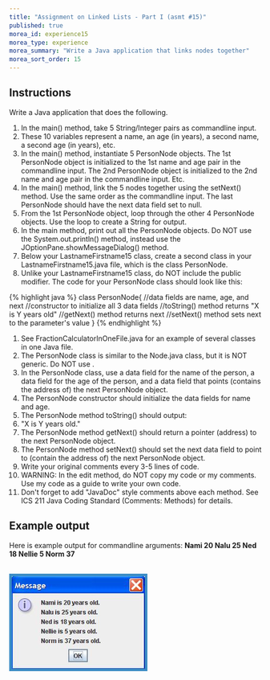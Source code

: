 ```yaml
---
title: "Assignment on Linked Lists - Part I (asmt #15)"
published: true
morea_id: experience15
morea_type: experience
morea_summary: "Write a Java application that links nodes together"
morea_sort_order: 15
---
```


## Instructions

Write a Java application that does the following.

1. In the main() method, take 5 String/Integer pairs as commandline input.
1. These 10 variables represent a name, an age (in years), a second name, a second age (in years), etc.
1. In the main() method, instantiate 5 PersonNode objects. The 1st PersonNode object is initialized to the 1st name and age pair in the commandline input. The 2nd PersonNode object is initialized to the 2nd name and age pair in the commandline input. Etc.
1. In the main() method, link the 5 nodes together using the setNext() method. Use the same order as the commandline input. The last PersonNode should have the next data field set to null.
1. From the 1st PersonNode object, loop through the other 4 PersonNode objects. Use the loop to create a String for output.
1. In the main method, print out all the PersonNode objects. Do NOT use the System.out.println() method, instead use the JOptionPane.showMessageDialog() method.
1. Below your LastnameFirstname15 class, create a second class in your LastnameFirstname15.java file, which is the class PersonNode.
1. Unlike your LastnameFirstname15 class, do NOT include the public modifier. The code for your PersonNode class should look like this:

{% highlight java %}
	class PersonNode{
		//data fields are name, age, and next
		//constructor to initialize all 3 data fields
		//toString() method returns "X is Y years old"
		//getNext() method returns next
		//setNext() method sets next to the parameter's value
	}
{% endhighlight %}    
	
1. See FractionCalculatorInOneFile.java for an example of several classes in one Java file.
1. The PersonNode class is similar to the Node.java class, but it is NOT generic. Do NOT use <T>.
1. In the PersonNode class, use a data field for the name of the person, a data field for the age of the person, and a data field that points (contains the address of) the next PersonNode object.
1. The PersonNode constructor should initialize the data fields for name and age.
1. The PersonNode method toString() should output: 
1. "X is Y years old."
1. The PersonNode method getNext() should return a pointer (address) to the next PersonNode object.
1. The PersonNode method setNext() should set the next data field to point to (contain the address of) the next PersonNode object.
1. Write your original comments every 3-5 lines of code.
1. WARNING: In the edit method, do NOT copy my code or my comments. Use my code as a guide to write your own code.
1. Don't forget to add "JavaDoc" style comments above each method. See ICS 211 Java Coding Standard (Comments: Methods) for details.


## Example output

Here is example output for commandline arguments: <b>Nami 20 Nalu 25 Ned 18 Nellie 5 Norm 37</b> 

<p>
	<br>
	<img style="border: #3c8dc5 solid 5px" src="sort-output1.jpg" alt="Names and ages in input order">
	<br>
</p>
